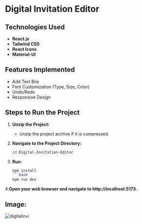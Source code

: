 # Digital Invitation Editor

## Technologies Used
- **React.js**
- **Tailwind CSS**
- **React Icons**
- **Material-UI**

## Features Implemented
- Add Text Box
- Font Customization (Type, Size, Color)
- Undo/Redo
- Responsive Design

## Steps to Run the Project

1. **Unzip the Project:**
   - Unzip the project archive if it is compressed.

2. **Navigate to the Project Directory:**
   ```bash
   cd Digital-Invitation-Editor
3. **Run:**
    ```bash
    npm install
   ```bash
   npm run dev
4.**Open your web browser and navigate to http://localhost:5173.**
## Image: 
![digitalinvi](https://github.com/user-attachments/assets/520539b3-91f8-41d3-a875-b56954d12836)
